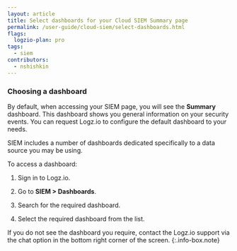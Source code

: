 ```yaml
---
layout: article
title: Select dashboards for your Cloud SIEM Summary page
permalink: /user-guide/cloud-siem/select-dashboards.html
flags:
  logzio-plan: pro
tags:
  - siem
contributors:
  - nshishkin
---
```


### Choosing a dashboard

By default, when accessing your SIEM page, you will see the **Summary** dashboard. This dashboard shows you general information on your security events. You can request Logz.io to configure the default dashboard to your needs.

SIEM includes a number of dashboards dedicated specifically to a data source you may be using.

To access a dashboard:

1. Sign in to Logz.io.

2. Go to **SIEM > Dashboards**.

3. Search for the required dashboard.

4. Select the required dashboard from the list.

<!-- info-box-start:info -->
If you do not see the dashboard you require, contact the Logz.io support via the chat option in the bottom right corner of the screen.
{:.info-box.note}
<!-- info-box-end -->


